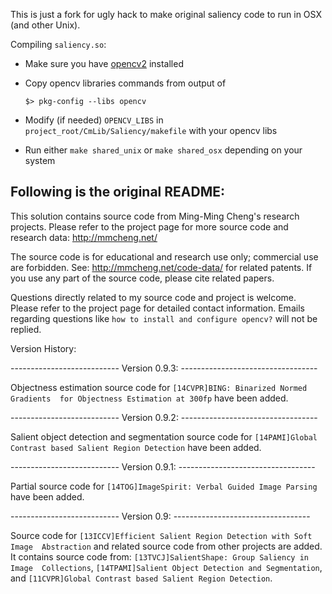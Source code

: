 This is just a fork for ugly hack to make original saliency code to run in OSX (and other Unix).

Compiling ``saliency.so``:

* Make sure you have [opencv2](http://opencv.org/) installed
* Copy opencv libraries commands from output of

  ```
  $> pkg-config --libs opencv
  ```

* Modify (if needed) ``OPENCV_LIBS`` in ``project_root/CmLib/Saliency/makefile`` with your opencv libs

* Run either ``make shared_unix`` or ``make shared_osx`` depending on your system

Following is the original README:
----------------------------------------------------------------------------

This solution contains source code from Ming-Ming Cheng's research projects.
Please refer to the project page for more source code and research data: 
http://mmcheng.net/

The source code is for educational and research use only; commercial use are 
forbidden. See: http://mmcheng.net/code-data/ for related patents.
If you use any part of the source code, please cite related papers.

Questions directly related to my source code and project is welcome. Please
refer to the project page for detailed contact information. Emails regarding
questions like `how to install and configure opencv?` will not be replied.


Version History:


--------------------------- Version 0.9.3: ----------------------------------

Objectness estimation source code for `[14CVPR]BING: Binarized Normed Gradients 
for Objectness Estimation at 300fp` have been added.


--------------------------- Version 0.9.2: ----------------------------------

Salient object detection and segmentation source code for `[14PAMI]Global 
Contrast based Salient Region Detection` have been added.


--------------------------- Version 0.9.1: ----------------------------------

Partial source code for `[14TOG]ImageSpirit: Verbal Guided Image Parsing` 
have been added.


--------------------------- Version 0.9: ----------------------------------

Source code for `[13ICCV]Efficient Salient Region Detection with Soft Image 
Abstraction` and related source code from other projects are added. It 
contains source code from: `[13TVCJ]SalientShape: Group Saliency in Image 
Collections`, `[14TPAMI]Salient Object Detection and Segmentation`,
and `[11CVPR]Global Contrast based Salient Region Detection`.
